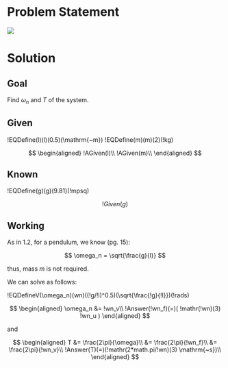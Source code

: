 # Problem Statement

![](!imgdir/c26c06a0f9c94d11b453f1e96d872b6cb3438ed9.png)

# Solution

## Goal

Find $\omega_n$ and $T$ of the system.

## Given

!EQDefine(l)(l)(0.5)(\mathrm{~m})
!EQDefine(m)(m)(2)(!kg)

$$
\begin{aligned}
    !AGiven(l)\\
    !AGiven(m)\\
\end{aligned}
$$

## Known

!EQDefine(g)(g)(9.81)(!mpsq)

$$
    !Given(g)
$$

## Working

As in 1.2, for a pendulum, we know (pg. 15):

$$
\omega_n = \sqrt{\frac{g}{l}}
$$

thus, mass $m$ is not required.

We can solve as follows:

!EQDefineV(\omega_n)(wn)((!g/!l)^0.5)(\sqrt{\frac{!g}{!l}})(!rads)

$$
\begin{aligned}
    \omega_n &= !wn_v\\
    !Answer(!wn_f)(=)( !mathr(!wn)(3) !wn_u )
\end{aligned}
$$

and

$$
\begin{aligned}
    T &= \frac{2\pi}{\omega}\\
    &= \frac{2\pi}{!wn_f}\\
    &= \frac{2\pi}{!wn_v}\\
    !Answer(T)(=)(!mathr(2*math.pi/!wn)(3) \mathrm{~s})\\
\end{aligned}
$$